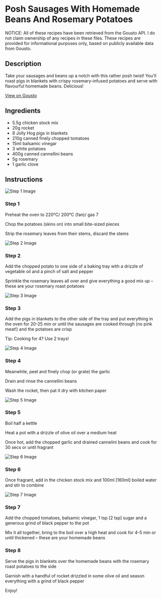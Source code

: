 # Posh Sausages With Homemade Beans And Rosemary Potatoes

NOTICE: All of these recipes have been retrieved from the Gousto API. I do not claim ownership of any recipes in these files. These recipes are provided for informational purposes only, based on publicly available data from Gousto.

## Description

Take your sausages and beans up a notch with this rather posh twist! You'll roast pigs in blankets with crispy rosemary-infused potatoes and serve with flavourful homemade beans. Delicious! 

[View on Gousto](https://www.gousto.co.uk/recipes/cookbook/posh-sausages-beans-rosemary-potatoes)

## Ingredients

- 5.5g chicken stock mix
- 20g rocket
- 8 Jolly Hog pigs in blankets
- 210g canned finely chopped tomatoes
- 15ml balsamic vinegar
- 3 white potatoes
- 400g canned cannellini beans
- 5g rosemary
- 1 garlic clove

## Instructions

![Step 1 Image](https://production-media.gousto.co.uk/cms/recipe-step-image/Step-1-1581674178029-x200.jpg)

### Step 1

Preheat the oven to 220°C/ 200°C (fan)/ gas 7

Chop the potatoes (skins on) into small bite-sized pieces

Strip the rosemary leaves from their stems, discard the stems

![Step 2 Image](https://production-media.gousto.co.uk/cms/recipe-step-image/Step-2-1581674184181-x200.jpg)

### Step 2

Add the chopped potato to one side of a baking tray with a drizzle of vegetable oil and a pinch of salt and pepper

Sprinkle the rosemary leaves all over and give everything a good mix up – these are your rosemary roast potatoes

![Step 3 Image](https://production-media.gousto.co.uk/cms/recipe-step-image/Step-3-1581674191739-x200.jpg)

### Step 3

Add the pigs in blankets to the other side of the tray and put everything in the oven for 20-25 min or until the sausages are cooked through (no pink meat!) and the potatoes are crisp

Tip: Cooking for 4? Use 2 trays!

![Step 4 Image](https://production-media.gousto.co.uk/cms/recipe-step-image/Step-4-1581674196290-x200.jpg)

### Step 4

Meanwhile, peel and finely chop (or grate) the garlic

Drain and rinse the cannellini beans

Wash the rocket, then pat it dry with kitchen paper

![Step 5 Image](https://production-media.gousto.co.uk/cms/recipe-step-image/Step-5-1581674200866-x200.jpg)

### Step 5

Boil half a kettle

Heat a pot with a drizzle of olive oil over a medium heat

Once hot, add the chopped garlic and drained cannelini beans and cook for 30 secs or until fragrant

![Step 6 Image](https://production-media.gousto.co.uk/cms/recipe-step-image/Step-6-1581674205531-x200.jpg)

### Step 6

Once fragrant, add in the chicken stock mix and 100ml <span class="text-danger">[160ml] </span>boiled water and stir to combine

![Step 7 Image](https://production-media.gousto.co.uk/cms/recipe-step-image/Step-7-1581674213213-x200.jpg)

### Step 7

Add the chopped tomatoes, balsamic vinegar, 1 tsp <span class="text-danger">[2 tsp]</span> sugar and a generous grind of black pepper to the pot

Mix it all together, bring to the boil over a high heat and cook for 4-5 min or until thickened – these are your homemade beans

### Step 8

Serve the pigs in blankets over the homemade beans with the rosemary roast potatoes to the side

Garnish with a handful of rocket drizzled in some olive oil and season everything with a grind of black pepper

Enjoy!


